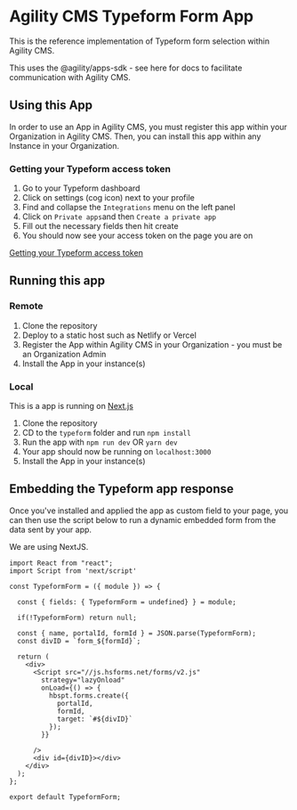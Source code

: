 # Agility CMS Typeform Form App

This is the reference implementation of Typeform form selection within Agility CMS.

This uses the @agility/apps-sdk - see here for docs to facilitate communication with Agility CMS.

## Using this App

In order to use an App in Agility CMS, you must register this app within your Organization in Agility CMS. Then, you can install this app within any Instance in your Organization.

### Getting your Typeform access token

1. Go to your Typeform dashboard
2. Click on settings (cog icon) next to your profile
3. Find and collapse the `Integrations` menu on the left panel
4. Click on `Private apps`and then `Create a private app`
5. Fill out the necessary fields then hit create
6. You should now see your access token on the page you are on

[Getting your Typeform access token](https://agilitycms.com/docs/developers/typeform)

## Running this app

### Remote

1. Clone the repository
2. Deploy to a static host such as Netlify or Vercel
3. Register the App within Agility CMS in your Organization - you must be an Organization Admin
4. Install the App in your instance(s)

### Local

This is a app is running on [Next.js](https://nextjs.org/)

1. Clone the repository
2. CD to the `typeform` folder and run `npm install`
3. Run the app with `npm run dev` OR `yarn dev`
4. Your app should now be running on `localhost:3000`
5. Install the App in your instance(s)

## Embedding the Typeform app response

Once you've installed and applied the app as custom field to your page, you can then use the script below to run a dynamic embedded form from the data sent by your app.

We are using NextJS.

```
import React from "react";
import Script from 'next/script'

const TypeformForm = ({ module }) => {

  const { fields: { TypeformForm = undefined} } = module;

  if(!TypeformForm) return null;

  const { name, portalId, formId } = JSON.parse(TypeformForm);
  const divID = `form_${formId}`;

  return (
    <div>
      <Script src="//js.hsforms.net/forms/v2.js"
        strategy="lazyOnload"
        onLoad={() => {
          hbspt.forms.create({
            portalId,
            formId,
            target: `#${divID}`
          });
        }}

      />
      <div id={divID}></div>
    </div>
  );
};

export default TypeformForm;
```
